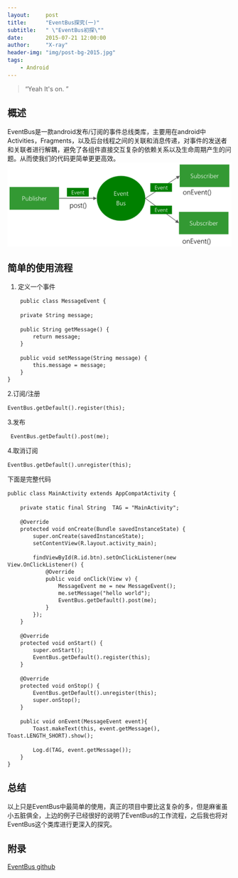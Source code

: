 ```yaml
---
layout:     post
title:      "EventBus探究(一)"
subtitle:   " \"EventBus初探\""
date:       2015-07-21 12:00:00
author:     "X-ray"
header-img: "img/post-bg-2015.jpg"
tags:
    - Android
---
```


> “Yeah It's on. ”

## 概述 ##

EventBus是一款android发布/订阅的事件总线类库，主要用在android中
Activities，Fragments，以及后台线程之间的关联和消息传递，对事件的发送者和关联者进行解耦，避免了各组件直接交互复杂的依赖关系以及生命周期产生的问题。从而使我们的代码更简单更更高效。
![](https://github.com/greenrobot/EventBus/blob/master/EventBus-Publish-Subscribe.png)

## 简单的使用流程 ##

1. 定义一个事件

```
	public class MessageEvent {

    private String message;

    public String getMessage() {
        return message;
    }

    public void setMessage(String message) {
        this.message = message;
    }
}
```

2.订阅/注册

 

```
EventBus.getDefault().register(this); 
```

3.发布

```
 EventBus.getDefault().post(me);
```

4.取消订阅

 

```
EventBus.getDefault().unregister(this);
```


下面是完整代码

```
public class MainActivity extends AppCompatActivity {

    private static final String  TAG = "MainActivity";

    @Override
    protected void onCreate(Bundle savedInstanceState) {
        super.onCreate(savedInstanceState);
        setContentView(R.layout.activity_main);

        findViewById(R.id.btn).setOnClickListener(new View.OnClickListener() {
            @Override
            public void onClick(View v) {
                MessageEvent me = new MessageEvent();
                me.setMessage("hello world");
                EventBus.getDefault().post(me);
            }
        });
    }

    @Override
    protected void onStart() {
        super.onStart();
        EventBus.getDefault().register(this);
    }

    @Override
    protected void onStop() {
        EventBus.getDefault().unregister(this);
        super.onStop();
    }

    public void onEvent(MessageEvent event){
        Toast.makeText(this, event.getMessage(), Toast.LENGTH_SHORT).show();

        Log.d(TAG, event.getMessage());
    }
}
```


## 总结 ##
以上只是EventBus中最简单的使用，真正的项目中要比这复杂的多，但是麻雀虽小五脏俱全，上边的例子已经很好的说明了EventBus的工作流程，之后我也将对EventBus这个类库进行更深入的探究。

## 附录 ##
[EventBus github](https://github.com/greenrobot/EventBus "EventBus github地址")


